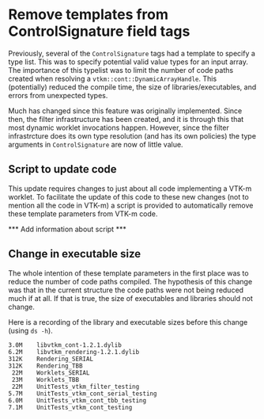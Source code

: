 # Remove templates from ControlSignature field tags

Previously, several of the `ControlSignature` tags had a template to specify a
type list. This was to specify potential valid value types for an input array.
The importance of this typelist was to limit the number of code paths created
when resolving a `vtkm::cont::DynamicArrayHandle`. This (potentially) reduced
the compile time, the size of libraries/executables, and errors from
unexpected types.

Much has changed since this feature was originally implemented. Since then,
the filter infrastructure has been created, and it is through this that
most dynamic worklet invocations happen. However, since the filter
infrastrcture does its own type resolution (and has its own policies) the
type arguments in `ControlSignature` are now of little value.

## Script to update code

This update requires changes to just about all code implementing a VTK-m
worklet. To facilitate the update of this code to these new changes (not to
mention all the code in VTK-m) a script is provided to automatically remove
these template parameters from VTK-m code.

*** Add information about script ***

## Change in executable size

The whole intention of these template parameters in the first place was to
reduce the number of code paths compiled. The hypothesis of this change was
that in the current structure the code paths were not being reduced much
if at all. If that is true, the size of executables and libraries should
not change.

Here is a recording of the library and executable sizes before this change
(using `ds -h`).

```
3.0M    libvtkm_cont-1.2.1.dylib
6.2M    libvtkm_rendering-1.2.1.dylib
312K    Rendering_SERIAL
312K    Rendering_TBB
 22M    Worklets_SERIAL
 23M    Worklets_TBB
 22M    UnitTests_vtkm_filter_testing
5.7M    UnitTests_vtkm_cont_serial_testing
6.0M    UnitTests_vtkm_cont_tbb_testing
7.1M    UnitTests_vtkm_cont_testing
```
